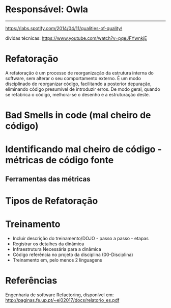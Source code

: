 # **Responsável: Owla**

***

https://labs.spotify.com/2014/04/11/qualities-of-quality/

dividas técnicas:
https://www.youtube.com/watch?v=pqeJFYwnkjE

# Refatoração
A refatoração é um processo de reorganização da estrutura interna do software, sem alterar o seu comportamento externo. É um modo disciplinado de reorganizar código, facilitando a posterior depuração, eliminando código presumível de introduzir erros. De modo geral, quando se refabrica o código, melhora-se o desenho e a estruturação deste.
# Bad Smells in code (mal cheiro de código)

# Identificando mal cheiro de código - métricas de código fonte

## Ferramentas das métricas

# Tipos de Refatoração

# Treinamento

- Incluir descrição do treinamento/DOJO - passo a passo - etapas
- Registrar os detalhes da dinâmica
- Infraestrutura Necessária para a dinâmica
- Código referência no projeto da disciplina (00-Disciplina)
- Treinamento em, pelo menos 2 linguagens

# Referências
Engenharia de software Refactoring, disponível em: http://paginas.fe.up.pt/~ei02017/docs/relatorio_es.pdf
